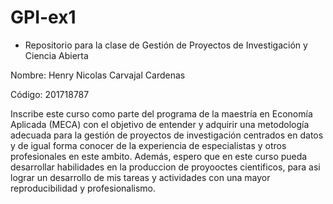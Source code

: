 # GPI-ex1
* Repositorio para la clase de Gestión de Proyectos de Investigación y Ciencia Abierta

Nombre: Henry Nicolas Carvajal Cardenas

Código: 201718787

Inscribe este curso como parte del programa de la maestría en Economía Aplicada (MECA) con el objetivo de entender y adquirir una metodología adecuada para la gestión de proyectos de investigación centrados en datos y de igual forma conocer de la experiencia de especialistas y otros profesionales en este ambito. Además, espero que en este curso pueda desarrollar habilidades en la produccion de proyooctes cientificos, para asi lograr un desarrollo de mis tareas y actividades con una mayor reproducibilidad y profesionalismo.

